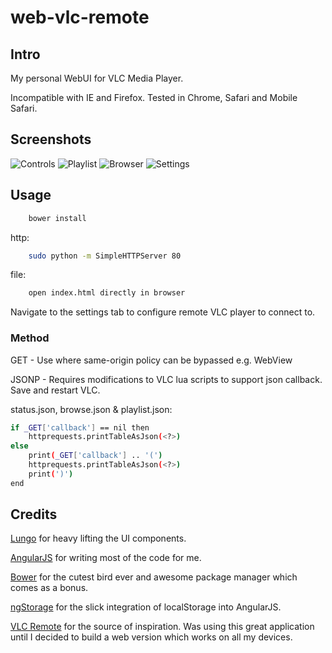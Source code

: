 # web-vlc-remote


## Intro

My personal WebUI for VLC Media Player.

Incompatible with IE and Firefox. Tested in Chrome, Safari and Mobile Safari.

## Screenshots

![Controls](https://github.com/eldwin/web-vlc-remote/raw/gh-pages/1.png)
![Playlist](https://github.com/eldwin/web-vlc-remote/raw/gh-pages/2.png)
![Browser](https://github.com/eldwin/web-vlc-remote/raw/gh-pages/3.png)
![Settings](https://github.com/eldwin/web-vlc-remote/raw/gh-pages/4.png)

## Usage

```sh
	bower install
```

http:
```sh
	sudo python -m SimpleHTTPServer 80
```

file:
```sh
	open index.html directly in browser
```

Navigate to the settings tab to configure remote VLC player to connect to.

### Method
GET - Use where same-origin policy can be bypassed e.g. WebView

JSONP - Requires modifications to VLC lua scripts to support json callback. Save and restart VLC.

status.json, browse.json & playlist.json:
```sh
if _GET['callback'] == nil then
	httprequests.printTableAsJson(<?>)
else
	print(_GET['callback'] .. '(')
	httprequests.printTableAsJson(<?>)
	print(')')
end
```

## Credits

[Lungo](http://lungo.tapquo.com) for heavy lifting the UI components.

[AngularJS](https://angularjs.org) for writing most of the code for me.

[Bower](http://bower.io) for the cutest bird ever and awesome package manager which comes as a bonus.

[ngStorage](https://github.com/gsklee/ngStorage) for the slick integration of localStorage into AngularJS.

[VLC Remote](http://hobbyistsoftware.com/vlc-more) for the source of inspiration. Was using this great application until I decided to build a web version which works on all my devices.

